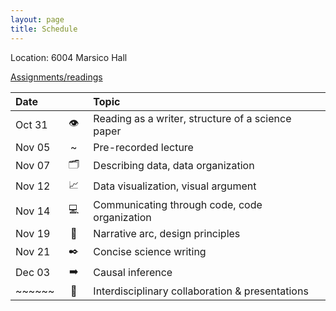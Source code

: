 ```yaml
---
layout: page
title: Schedule
---
```


Location: 6004 Marsico Hall

[Assignments/readings](https://docs.google.com/spreadsheets/d/1yg4LUYnHQ5A9KbaC08t0Z9FL6Q-Mc-tabcO4cVwTZ38/edit?gid=0#gid=0)

| Date   | &nbsp;&nbsp;&nbsp;&nbsp;&nbsp;&nbsp;&nbsp; | Topic |
| :----- | :--: | :---- |
| Oct 31 | 👁️  | Reading as a writer, structure of a science paper |
| Nov 05 | ~  | Pre-recorded lecture |
| Nov 07 | 🗂️  | Describing data, data organization
| Nov 12 | 📈 | Data visualization, visual argument |
| Nov 14 | 💻 | Communicating through code, code organization |
| Nov 19 | 🎯 | Narrative arc, design principles |
| Nov 21 | ✒️  | Concise science writing |
| Dec 03 | ➡️  | Causal inference |
| ~~~~~~ | 👥 | Interdisciplinary collaboration & presentations |
